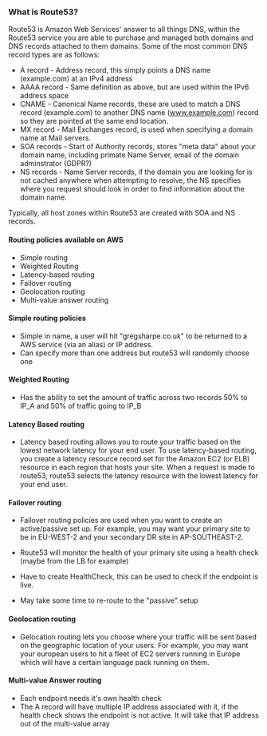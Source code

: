 ### What is Route53?

Route53 is Amazon Web Services' answer to all things DNS, within the Route53 service you are able to purchase and managed both domains and DNS records attached to them domains. Some of the most common DNS record types are as follows:
* A record - Address record, this simply points a DNS name (example.com) at an IPv4 address
* AAAA record - Same definition as above, but are used within the IPv6 address space
* CNAME - Canonical Name records, these are used to match a DNS record (example.com) to another DNS name (www.example.com) record so they are pointed at the same end location.
* MX record - Mail Exchanges record, is used when specifying a domain name at Mail servers.
* SOA records - Start of Authority records, stores "meta data" about your domain name, including primate Name Server, email of the domain adminstrator (GDPR?)
* NS records - Name Server records, if the domain you are looking for is not cached anywhere when attempting to resolve, the NS specifies where you request should look in order to find information about the domain name.

Typically, all host zones within Route53 are created with SOA and NS records.

#### Routing policies available on AWS

* Simple routing
* Weighted Routing
* Latency-based routing
* Failover routing
* Geolocation routing
* Multi-value answer routing

#### Simple routing policies

* Simple in name, a user will hit "gregsharpe.co.uk" to be returned to a AWS service (via an alias) or IP address.
* Can specify more than one address but route53 will randomly choose one

#### Weighted Routing

* Has the ability to set the amount of traffic across two records 50% to IP_A and 50% of traffic going to IP_B

#### Latency Based routing

* Latency based routing allows you to route your traffic based on the lowest network latency for your end user. To use latency-based routing, you create a latency resource record set for the Amazon EC2 (or ELB) resource in each region that hosts your site. When a request is made to route53, route53 selects the latency resource with the lowest latency for your end user.

#### Failover routing

* Failover routing policies are used when you want to create an active/passive set up. For example, you may want your primary site to be in EU-WEST-2 and your secondary DR site in AP-SOUTHEAST-2.
* Route53 will monitor the health of your primary site using a health check (maybe from the LB for example)

* Have to create HealthCheck, this can be used to check if the endpoint is live.
* May take some time to re-route to the "passive" setup

#### Geolocation routing

* Gelocation routing lets you choose where your traffic will be sent based on the geographic location of your users. For example, you may want your european users to hit a fleet of EC2 servers running in Europe which will have a certain language pack running on them.

#### Multi-value Answer routing

* Each endpoint needs it's own health check
* The A record will have multiple IP address associated with it, if the health check shows the endpoint is not active. It will take that IP address out of the multi-value array
